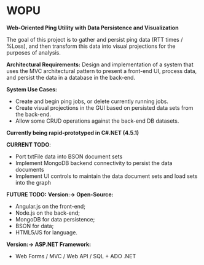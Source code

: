 # WOPU
**Web-Oriented Ping Utility with Data Persistence and Visualization**

The goal of this project is to gather and persist ping data (RTT times / %Loss), and then transform this data into visual projections for the purposes of analysis.

**Architectural Requirements:**
Design and implementation of a system that uses the MVC architectural pattern to present a front-end UI, process data, and persist the data in a database in the back-end.

**System Use Cases:**
- Create and begin ping jobs, or delete currently running jobs.
- Create visual projections in the GUI based on persisted data sets from the back-end.
- Allow some CRUD operations against the back-end DB datasets.

**Currently being rapid-prototyped in C#.NET (4.5.1)**

**CURRENT TODO**:
- Port txtFile data into BSON document sets
- Implement MongoDB backend connectivity to persist the data documents
- Implement UI controls to maintain the data document sets and load sets into the graph



**FUTURE TODO:**
**Version:-> Open-Source:**
- Angular.js on the front-end;
- Node.js on the back-end;
- MongoDB for data persistence;
- BSON for data;
- HTML5/JS for language.

**Version:-> ASP.NET Framework:**
- Web Forms / MVC / Web API / SQL + ADO .NET

